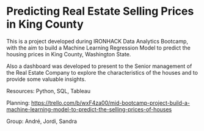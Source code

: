 # Predicting Real Estate Selling Prices in King County


This is a project developed during IRONHACK Data Analytics Bootcamp, with the aim to build a Machine Learning Regression Model to predict the housing prices in King County, Washington State.

Also a dashboard was developed to present to the Senior management of the Real Estate Company to explore the characteristics of the houses and to provide some valuable insights.

Resources: Python, SQL, Tableau

Planning: https://trello.com/b/wxF4za00/mid-bootcamp-project-build-a-machine-learning-model-to-predict-the-selling-prices-of-houses

Group: André, Jordi, Sandra

